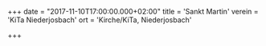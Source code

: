 +++
date = "2017-11-10T17:00:00.000+02:00"
title = 'Sankt Martin'
verein = 'KiTa Niederjosbach'
ort = 'Kirche/KiTa, Niederjosbach'

+++

      